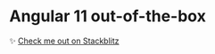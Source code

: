 # Angular 11 out-of-the-box

:sparkles: [Check me out on Stackblitz](https://stackblitz.com/edit/ng11)